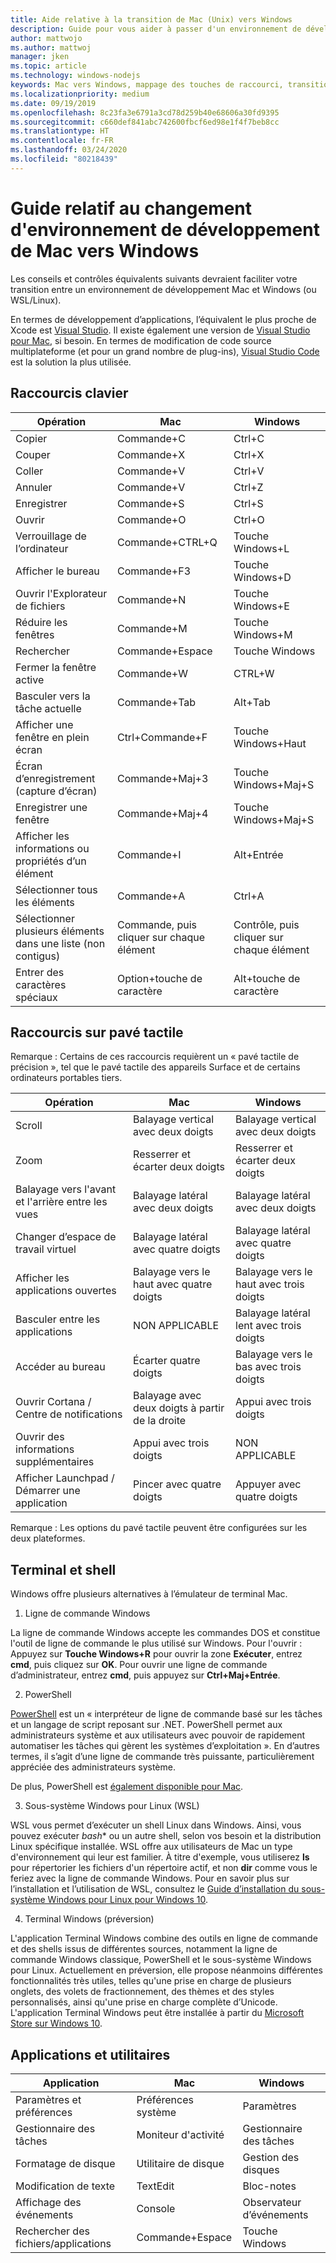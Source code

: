 ```yaml
---
title: Aide relative à la transition de Mac (Unix) vers Windows
description: Guide pour vous aider à passer d'un environnement de développement Mac (UNIX) à Windows, comprenant notamment un mappage des touches de raccourci et une vue d’ensemble des concepts qui diffèrent entre Mac et Windows.
author: mattwojo
ms.author: mattwoj
manager: jken
ms.topic: article
ms.technology: windows-nodejs
keywords: Mac vers Windows, mappage des touches de raccourci, transition d'Unix vers Windows, transition de Mac vers Windows, aide relative à la transition de MacBook vers Surface, utilisation de Windows pour un utilisateur Macintosh, transition de Macintosh vers Windows, aide relative au changement d'environnement de développement, Mac OS X vers Windows, aide relative à la transition de Mac vers PC
ms.localizationpriority: medium
ms.date: 09/19/2019
ms.openlocfilehash: 8c23fa3e6791a3cd78d259b40e68606a30fd9395
ms.sourcegitcommit: c660def841abc742600fbcf6ed98e1f4f7beb8cc
ms.translationtype: HT
ms.contentlocale: fr-FR
ms.lasthandoff: 03/24/2020
ms.locfileid: "80218439"
---
```

# <a name="guide-for-changing-your-dev-environment-from-mac-to-windows"></a>Guide relatif au changement d'environnement de développement de Mac vers Windows

Les conseils et contrôles équivalents suivants devraient faciliter votre transition entre un environnement de développement Mac et Windows (ou WSL/Linux).

En termes de développement d’applications, l’équivalent le plus proche de Xcode est [Visual Studio](https://visualstudio.microsoft.com). Il existe également une version de [Visual Studio pour Mac](https://visualstudio.microsoft.com/vs/mac/), si besoin. En termes de modification de code source multiplateforme (et pour un grand nombre de plug-ins), [Visual Studio Code](https://code.visualstudio.com/?wt.mc_id=DX_841432) est la solution la plus utilisée.

## <a name="keyboard-shortcuts"></a>Raccourcis clavier

| **Opération** | **Mac** | **Windows** |
|---------------|--------------------|---------------------|
| Copier | Commande+C | Ctrl+C |
| Couper | Commande+X | Ctrl+X |
| Coller | Commande+V | Ctrl+V |
| Annuler | Commande+V | Ctrl+Z |
| Enregistrer | Commande+S | Ctrl+S |
| Ouvrir | Commande+O | Ctrl+O |
| Verrouillage de l’ordinateur | Commande+CTRL+Q | Touche Windows+L |
| Afficher le bureau | Commande+F3 | Touche Windows+D |
| Ouvrir l'Explorateur de fichiers | Commande+N | Touche Windows+E |
| Réduire les fenêtres | Commande+M | Touche Windows+M |
| Rechercher | Commande+Espace | Touche Windows |
| Fermer la fenêtre active | Commande+W | CTRL+W |
| Basculer vers la tâche actuelle | Commande+Tab | Alt+Tab |
| Afficher une fenêtre en plein écran | Ctrl+Commande+F | Touche Windows+Haut |
| Écran d’enregistrement (capture d’écran) | Commande+Maj+3 | Touche Windows+Maj+S |
| Enregistrer une fenêtre | Commande+Maj+4 | Touche Windows+Maj+S |
| Afficher les informations ou propriétés d’un élément | Commande+I | Alt+Entrée |
 | Sélectionner tous les éléments | Commande+A | Ctrl+A |
| Sélectionner plusieurs éléments dans une liste (non contigus) | Commande, puis cliquer sur chaque élément | Contrôle, puis cliquer sur chaque élément |
| Entrer des caractères spéciaux | Option+touche de caractère | Alt+touche de caractère|

## <a name="trackpad-shortcuts"></a>Raccourcis sur pavé tactile

Remarque : Certains de ces raccourcis requièrent un « pavé tactile de précision », tel que le pavé tactile des appareils Surface et de certains ordinateurs portables tiers.

 **Opération** | **Mac** | **Windows** |
|---------------|--------------------|---------------------|
| Scroll | Balayage vertical avec deux doigts | Balayage vertical avec deux doigts |
| Zoom | Resserrer et écarter deux doigts | Resserrer et écarter deux doigts |
| Balayage vers l'avant et l'arrière entre les vues | Balayage latéral avec deux doigts | Balayage latéral avec deux doigts |
| Changer d’espace de travail virtuel | Balayage latéral avec quatre doigts | Balayage latéral avec quatre doigts |
| Afficher les applications ouvertes | Balayage vers le haut avec quatre doigts | Balayage vers le haut avec trois doigts |
| Basculer entre les applications | NON APPLICABLE | Balayage latéral lent avec trois doigts |
| Accéder au bureau | Écarter quatre doigts | Balayage vers le bas avec trois doigts |
| Ouvrir Cortana / Centre de notifications | Balayage avec deux doigts à partir de la droite | Appui avec trois doigts |
| Ouvrir des informations supplémentaires | Appui avec trois doigts | NON APPLICABLE |
|Afficher Launchpad / Démarrer une application | Pincer avec quatre doigts | Appuyer avec quatre doigts |

Remarque : Les options du pavé tactile peuvent être configurées sur les deux plateformes.

## <a name="terminal-and-shell"></a>Terminal et shell

Windows offre plusieurs alternatives à l’émulateur de terminal Mac.

1. Ligne de commande Windows

La ligne de commande Windows accepte les commandes DOS et constitue l'outil de ligne de commande le plus utilisé sur Windows. Pour l'ouvrir : Appuyez sur **Touche Windows+R** pour ouvrir la zone **Exécuter**, entrez **cmd**, puis cliquez sur **OK**. Pour ouvrir une ligne de commande d’administrateur, entrez **cmd**, puis appuyez sur **Ctrl+Maj+Entrée**.

2. PowerShell

[PowerShell](https://docs.microsoft.com/powershell/scripting/overview?view=powershell-6) est un « interpréteur de ligne de commande basé sur les tâches et un langage de script reposant sur .NET. PowerShell permet aux administrateurs système et aux utilisateurs avec pouvoir de rapidement automatiser les tâches qui gèrent les systèmes d’exploitation ». En d’autres termes, il s’agit d’une ligne de commande très puissante, particulièrement appréciée des administrateurs système.

De plus, PowerShell est [également disponible pour Mac](https://docs.microsoft.com/powershell/scripting/install/installing-powershell-core-on-macos?view=powershell-6).

3. Sous-système Windows pour Linux (WSL)

WSL vous permet d’exécuter un shell Linux dans Windows. Ainsi, vous pouvez exécuter *bash** ou un autre shell, selon vos besoin et la distribution Linux spécifique installée. WSL offre aux utilisateurs de Mac un type d'environnement qui leur est familier. À titre d'exemple, vous utiliserez **ls** pour répertorier les fichiers d'un répertoire actif, et non **dir** comme vous le feriez avec la ligne de commande Windows. Pour en savoir plus sur l’installation et l’utilisation de WSL, consultez le [Guide d’installation du sous-système Windows pour Linux pour Windows 10](https://docs.microsoft.com/windows/wsl/install-win10).

4. Terminal Windows (préversion)

L'application Terminal Windows combine des outils en ligne de commande et des shells issus de différentes sources, notamment la ligne de commande Windows classique, PowerShell et le sous-système Windows pour Linux. Actuellement en préversion, elle propose néanmoins différentes fonctionnalités très utiles, telles qu'une prise en charge de plusieurs onglets, des volets de fractionnement, des thèmes et des styles personnalisés, ainsi qu'une prise en charge complète d’Unicode. L'application Terminal Windows peut être installée à partir du [Microsoft Store sur Windows 10](https://www.microsoft.com/en-us/p/windows-terminal-preview/9n0dx20hk701?activetab=pivot:overviewtab).

## <a name="apps-and-utilities"></a>Applications et utilitaires

 **Application** | **Mac** | **Windows** |
|---------------|--------------------|---------------------|
| Paramètres et préférences | Préférences système | Paramètres |
| Gestionnaire des tâches | Moniteur d'activité | Gestionnaire des tâches |
| Formatage de disque | Utilitaire de disque | Gestion des disques |
| Modification de texte | TextEdit | Bloc-notes |
| Affichage des événements | Console | Observateur d’événements |
| Rechercher des fichiers/applications | Commande+Espace | Touche Windows |
